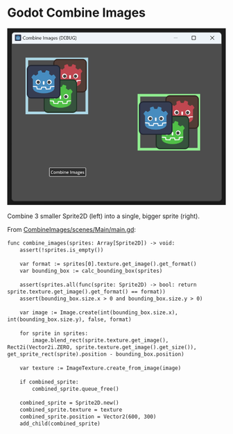 # Godot Combine Images

![screenshot](images/screenshot.png)

Combine 3 smaller Sprite2D (left) into a single, bigger sprite (right).

From [CombineImages/scenes/Main/main.gd](CombineImages/scenes/Main/main.gd):

```gdscript
func combine_images(sprites: Array[Sprite2D]) -> void:
    assert(!sprites.is_empty())

    var format := sprites[0].texture.get_image().get_format()
    var bounding_box := calc_bounding_box(sprites)

    assert(sprites.all(func(sprite: Sprite2D) -> bool: return sprite.texture.get_image().get_format() == format))
    assert(bounding_box.size.x > 0 and bounding_box.size.y > 0)

    var image := Image.create(int(bounding_box.size.x), int(bounding_box.size.y), false, format)

    for sprite in sprites:
        image.blend_rect(sprite.texture.get_image(), Rect2i(Vector2i.ZERO, sprite.texture.get_image().get_size()), get_sprite_rect(sprite).position - bounding_box.position)

    var texture := ImageTexture.create_from_image(image)

    if combined_sprite:
        combined_sprite.queue_free()

    combined_sprite = Sprite2D.new()
    combined_sprite.texture = texture
    combined_sprite.position = Vector2(600, 300)
    add_child(combined_sprite)
```
